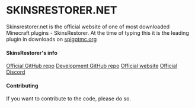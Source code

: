 # SKINSRESTORER.NET
Skinsrestorer.net is the official website of one of most downloaded Minecraft plugins - SkinsRestorer.
At the time of typing this it is the leading plugin in downloads on [spigotmc.org](https://www.spigotmc.org/resources/?order=download_count)

#### SkinsRestorer's info
[Official GitHub repo](https://github.com/Th3Tr0LLeR/SkinsRestorer---Maro)
[Development GitHub repo](https://github.com/McLive/SkinsRestorerX)
[Official website](https://skinsrestorer.net/)
[Official Discord](https://discord.me/skinsrestorer)

#### Contributing
If you want to contribute to the code, please do so.
